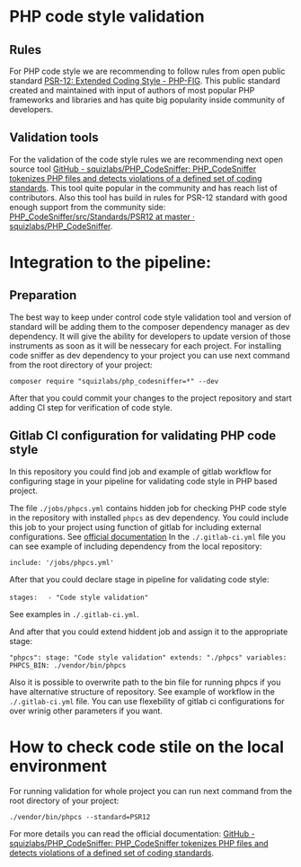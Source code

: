 # PHP code style validation

## Rules
For PHP code style we are recommending to follow rules from open public standard [PSR-12: Extended Coding Style - PHP-FIG](https://www.php-fig.org/psr/psr-12/). This public standard created and maintained with input of authors of most popular PHP frameworks and libraries and has quite big popularity inside community of developers.

## Validation tools
For the validation of the code style rules we are recommending next open source tool [GitHub - squizlabs/PHP_CodeSniffer: PHP_CodeSniffer tokenizes PHP files and detects violations of a defined set of coding standards](https://github.com/squizlabs/PHP_CodeSniffer). This tool quite popular in the community and has reach list of contributors. Also this tool has build in rules for PSR-12 standard with good enough support from the community side: [PHP_CodeSniffer/src/Standards/PSR12 at master · squizlabs/PHP_CodeSniffer](https://github.com/squizlabs/PHP_CodeSniffer/tree/master/src/Standards/PSR12).

# Integration to the pipeline:

## Preparation
The best way to keep under control code style validation tool and version of standard will be adding them to the composer dependency manager as dev dependency. It will give the ability for developers to update version of those instruments as soon as it will be nessecary for each project. 
For installing code sniffer as dev dependency to your project you can use next command from the root directory of your project:

`composer require "squizlabs/php_codesniffer=*" --dev`

After that you could commit your changes to the project repository and start adding CI step for verification of code style.

## Gitlab CI configuration for validating PHP code style

In this repository you could find job and example of gitlab workflow for configuring stage in your pipeline for validating code style in PHP based project.

The file `./jobs/phpcs.yml` contains hidden job for checking PHP code style in the repository with installed `phpcs` as dev dependency. You could include this job to your project using function of gitlab for including external configurations. See [official documentation](https://docs.gitlab.com/ee/ci/yaml/includes.html) In the `./.gitlab-ci.yml` file you can see example of including dependency from the local repository:

`include: '/jobs/phpcs.yml'`

After that you could declare stage in pipeline for validating code style:

`stages:`
`  - "Code style validation"`

See examples in `./.gitlab-ci.yml`.

And after that you could extend hiddent job and assign it to the appropriate stage:

``"phpcs":
  stage: "Code style validation"
  extends: "./phpcs"
  variables:
    PHPCS_BIN: ./vendor/bin/phpcs``

Also it is possible to overwrite path to the bin file for running phpcs if you have alternative structure of repository.
See example of workflow in the `./.gitlab-ci.yml` file.
You can use flexebility of gitlab ci configurations for over wrinig other parameters if you want.

# How to check code stile on the local environment 

For running validation for whole project  you can run next command from the root directory of your project:

`./vendor/bin/phpcs --standard=PSR12`

For more details you can read the official documentation:
[GitHub - squizlabs/PHP_CodeSniffer: PHP_CodeSniffer tokenizes PHP files and detects violations of a defined set of coding standards](https://github.com/squizlabs/PHP_CodeSniffer). 
